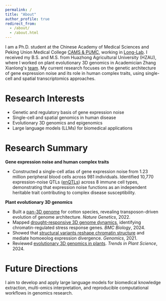 ```yaml
---
permalink: /
title: "About"
author_profile: true
redirect_from:
  - /about/
  - /about.html
---
```


I am a Ph.D. student at the Chinese Academy of Medical Sciences and Peking Union Medical College [CAMS & PUMC](https://sbm.pumc.edu.cn/), working in [Long-Lab](https://sites.google.com/view/erping-long-lab/). I received my B.S. and M.S. from Huazhong Agricultural University (HZAU), where I worked on plant evolutionary 3D genomics in Academician Zhang Xianlong's [team](https://cotton.hzau.edu.cn/index.htm). My current research focuses on the genetic architecture of gene expression noise and its role in human complex traits, using single-cell and spatial transcriptomics approaches.

Research Interests
======
- Genetic and regulatory basis of gene expression noise
- Single-cell and spatial genomics in human disease
- Evolutionary 3D genomics and epigenomics
- Large language models (LLMs) for biomedical applications

Research Summary
======
**Gene expression noise and human complex traits**
- Constructed a single-cell atlas of gene expression noise from 1.23 million peripheral blood cells across 981 individuals. Identified 10,770 expression-noise QTLs ([enQTLs](https://doi.org/10.1101/2024.11.29.24318180)) across 8 immune cell types, demonstrating that expression noise functions as an independent heritable trait contributing to complex disease susceptibility.

**Plant evolutionary 3D genomics**
- Built a [pan-3D genome](https://www.nature.com/articles/s41588-022-01237-2) for cotton species, revealing transposon-driven evolution of genome architecture. *Nature Genetics*, 2022.
- Mapped [drought-responsive 3D genome dynamics](https://bmcbiol.biomedcentral.com/articles/10.1186/s12915-024-01906-0), identifying chromatin-regulated stress response genes. *BMC Biology*, 2024.
- Showed that [structural variants reshape chromatin structure](https://doi.org/10.1016/j.ygeno.2021.07.023) and mediate homoeolog expression divergence. *Genomics*, 2021.
- Reviewed [evolutionary 3D genomics in plants](https://doi.org/10.1016/j.tplants.2023.11.009). *Trends in Plant Science*, 2024.

Future Directions
======
I aim to develop and apply large language models for biomedical knowledge extraction, multi-omics interpretation, and reproducible computational workflows in genomics research.